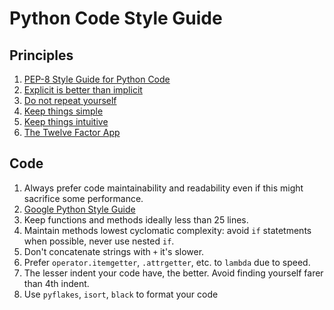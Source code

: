 # Python Code Style Guide

## Principles

1. [PEP-8 Style Guide for Python Code](https://www.python.org/dev/peps/pep-0008/)
1. [Explicit is better than implicit](https://www.python.org/dev/peps/pep-0020/)
1. [Do not repeat yourself](https://en.wikipedia.org/wiki/Don%27t_repeat_yourself)
1. [Keep things simple](https://en.wikipedia.org/wiki/KISS_principle)
1. [Keep things intuitive](https://en.wikipedia.org/wiki/Principle_of_least_astonishment)
1. [The Twelve Factor App](https://12factor.net/)

## Code

1. Always prefer code maintainability and readability even if this might sacrifice some performance.
1. [Google Python Style Guide](https://google.github.io/styleguide/pyguide.html)
1. Keep functions and methods ideally less than 25 lines.
1. Maintain methods lowest cyclomatic complexity: avoid `if` statetments when possible, never use nested `if`.
1. Don't concatenate strings with `+` it's slower.
1. Prefer `operator.itemgetter`, `.attrgetter`, etc. to `lambda` due to speed.
1. The lesser indent your code have, the better. Avoid finding yourself farer than 4th indent.
1. Use `pyflakes`, `isort`, `black` to format your code


